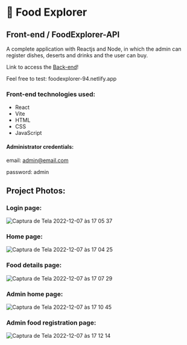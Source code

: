 # :fork_and_knife: Food Explorer

## Front-end / FoodExplorer-API

A complete application with Reactjs and Node, in which the admin can register dishes, deserts and drinks and the user can buy.

Link to access the [Back-end](https://github.com/rauleffting/foodexplorer-api)!

Feel free to test: foodexplorer-94.netlify.app

### Front-end technologies used:
- React
- Vite
- HTML
- CSS
- JavaScript

#### Administrator credentials:

email: admin@email.com

password: admin

## Project Photos:

### Login page:

![Captura de Tela 2022-12-07 às 17 05 37](https://user-images.githubusercontent.com/29555732/206284436-6b00b17d-4601-4853-944f-a370852fc963.png)

### Home page:

![Captura de Tela 2022-12-07 às 17 04 25](https://user-images.githubusercontent.com/29555732/206284202-c0994f24-02b9-4b6a-9fc3-3252a826a388.png)

### Food details page:

![Captura de Tela 2022-12-07 às 17 07 29](https://user-images.githubusercontent.com/29555732/206284752-24944d71-64bd-4532-8735-f77e38e49548.png)

### Admin home page:

![Captura de Tela 2022-12-07 às 17 10 45](https://user-images.githubusercontent.com/29555732/206285411-5bc9add1-d0ca-480c-8ba7-602f250a5af8.png)

### Admin food registration page:

![Captura de Tela 2022-12-07 às 17 12 14](https://user-images.githubusercontent.com/29555732/206285689-d2d9d9ca-9093-4ca0-96d9-3c1f11447519.png)
